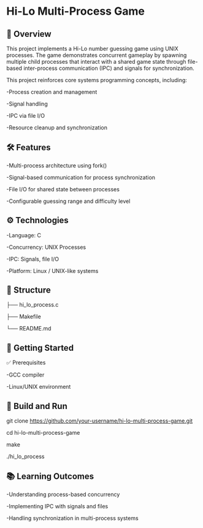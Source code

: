 # Hi-Lo Multi-Process Game

## 📌 Overview

This project implements a Hi-Lo number guessing game using UNIX processes. The game demonstrates concurrent gameplay by spawning multiple child processes that interact with a shared game state through file-based inter-process communication (IPC) and signals for synchronization.

This project reinforces core systems programming concepts, including:

-Process creation and management

-Signal handling

-IPC via file I/O

-Resource cleanup and synchronization

## 🛠 Features

-Multi-process architecture using fork()

-Signal-based communication for process synchronization

-File I/O for shared state between processes

-Configurable guessing range and difficulty level

## ⚙️ Technologies

-Language: C

-Concurrency: UNIX Processes

-IPC: Signals, file I/O

-Platform: Linux / UNIX-like systems

## 📂 Structure
├── hi_lo_process.c

├── Makefile

└── README.md

## 🚀 Getting Started
✅ Prerequisites

-GCC compiler

-Linux/UNIX environment

## 🔧 Build and Run
git clone https://github.com/your-username/hi-lo-multi-process-game.git

cd hi-lo-multi-process-game

make

./hi_lo_process

## 📚 Learning Outcomes

-Understanding process-based concurrency

-Implementing IPC with signals and files

-Handling synchronization in multi-process systems
